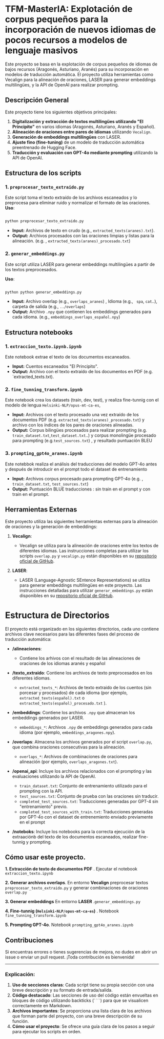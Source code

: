# TFM-MasterIA: Explotación de corpus pequeños para la incorporación de nuevos idiomas de pocos recursos a modelos de lenguaje masivos
Este proyecto se basa en la explotación de corpus pequeños de idiomas de bajos recursos (Aragonés, Asturiano, Aranés) para su incorporación en modelos de traducción automática. El proyecto utiliza herramientas como Vecalign para la alineación de oraciones, LASER para generar embeddings multilingües, y la API de OpenAI para realizar prompting.
## Descripción General

Este proyecto tiene los siguientes objetivos principales:

1. **Digitalización y extracción de textos multilingües utilizando "El Principito"** en varios idiomas (Aragonés, Asturiano, Aranés y Español).
2. **Alineación de oraciones entre pares de idiomas** utilizando `Vecalign`.
3. **Generación de embeddings multilingües** con LASER.
4. **Ajuste fino (fine-tuning)** de un modelo de traducción automática preentrenado de Hugging Face.
5. **Traducción y evaluación con GPT-4o mediante prompting** utilizando la API de OpenAI.


## Estructura de los scripts
### 1. `preprocesar_texto_extraido.py`
Este script toma el texto extraído de los archivos escaneados y lo preprocesa para eliminar ruido y normalizar el formato de las oraciones.
**Uso**: 
  ```bash

python preprocesar_texto_extraido.py
```
 *  **Input:** Archivos de texto en crudo (e.g., `extracted_texts(aranes).txt`).
 * **Output:** Archivos procesados con las oraciones limpias y listas para la alineación. (e.g. , `extracted_texts(aranes)_procesado.txt`)


### 2. `generar_embeddings.py`
Este script utiliza LASER para generar embeddings multilingües a partir de los textos preprocesados.

**Uso**: 

  ```bash

python python generar_embeddings.py
```
 * **Input:** Archivo overlap (e.g.,  `overlaps_aranes`) , Idioma (e.g., ` spa`, `cat`..), carpeta de salida (e.g., `../overlaps`)
 * **Output:** Archivo `.npy` que contienen los embeddings generados para cada idioma. (e.g., `embeddings_overlaps_español.npy`)

## Estructura notebooks
### 1. `extraccion_texto.ipynb.ipynb`
Este notebook extrae el texto de los documentos escaneados.
* **Input:** Cuentos escaneados "El Principito".
* **Output:** Archivo con el texto extraído de los documentos en PDF (e.g. `extracted_texts.txt).

### 2. `fine_tunning_transform.ipynb`   
Este notebook  crea los datasets (train, dev, test), y realiza fine-tunnig con el modelo de lengua `Helsinki-NLP/opus-mt-ca-es`, 
* **Input:** Archivos con el texto procesado una vez extraído de los documentos PDF (e.g. `extracted_texts(aranes)_procesado.txt`) y archivo con los índices de los pares de oraciones alineadas.
* **Output:** Corpus bilingües procesados para realizar prompting (e.g. `train_dataset.txt`,`test_dataset.txt`..) y corpus monolingüe procesado para prompting (e.g.`test_sources.txt`) , y  resultado puntuación BLEU 
  
### 3. `prompting_gpt4o_aranes.ipynb`
Este notebbok realiza el análisis del traducciones del modelo GPT-4o antes y después de introducir en el prompt todo el dataset de entrenamiento
 * **Input:** Archivos corpus procesado para prompting GPT-4o (e.g. , `train_dataset.txt`, `test_sources.txt`)
 * **Output:** Puntuación BLUE traducciones : sin train en el prompt y  con train en el prompt.

## Herramientas Externas

Este proyecto utiliza las siguientes herramientas externas para la alineación de oraciones y la generación de embeddings:

1. **Vecalign**: 
   - Vecalign se utiliza para la alineación de oraciones entre los textos de diferentes idiomas. Las instrucciones completas para utilizar los scripts `overlap.py` y `vecalign.py` están disponibles en su [repositorio oficial de GitHub](https://github.com/thompsonb/vecalign/).
   
2. **LASER**:
   - LASER (Language-Agnostic SEntence Representations) se utiliza para generar embeddings multilingües en este proyecto. Las instrucciones detalladas para utilizar `generar_embeddings.py` están disponibles en su [repositorio oficial de GitHub](https://github.com/facebookresearch/LASER/).

# Estructura de Directorios

El proyecto está organizado en los siguientes directorios, cada uno contiene archivos clave necesarios para las diferentes fases del proceso de traducción automática:

- **/alineaciones**:
  -   Contiene los arhivos con el resultado de las alineaciones de oraciones  de los idiomas aranés y español
- **/texto_extraido**: 
  Contiene los archivos de texto preprocesados en los diferentes idiomas.
  - `extracted_texts_*`: Archivos de texto extraido de los cuentos (sin porcesar y procesados) de cada idioma (por ejemplo, `extracted_texts(español).txt` o `extracted_texts(español)_procesado.txt` ).

- **/embeddings**: 
  Contiene los archivos `.npy` que almacenan los embeddings generados por LASER.
  - `embeddings_*`: Archivos `.npy` de embeddings generados para cada idioma (por ejemplo, `embeddings_aragones.npy`).
    
- **/overlaps**: 
  Almacena los archivos generados por el script `overlap.py`, que combina oraciones consecutivas para la alineación.
  - `overlaps_*`: Archivos de combinaciones de oraciones para alineación (por ejemplo, `overlaps_aragones.txt`).

- **/openai_api**: 
  Incluye los archivos relacionados con el prompting y las evaluaciones utilizando la API de OpenAI.
  - `train_dataset.txt`: Conjunto de entrenamiento utilizado para el prompting con la API.
  - `test_sources.txt`: Conjunto de prueba con las oraciones sin traducir.
  - `completed_test_sources.txt`: Traducciones generadas por GPT-4 sin "entrenamiento" previo.
  - `completed_test_sources_with_train.txt`: Traducciones generadas por GPT-4o con el dataset de entrenemiento enviado previamente en el prompt
 
 - **/noteboks**: 
  Incluye los notebooks para la correcta ejecución de la extraaciónb del texto de los documentos escaneados, realizar fine-tunnig y prompting.
  

## Cómo usar este proyecto.
 **1. Extracción de texto de documentos PDF** . Ejecutar el notebook `extraccion_texto.ipynb`
 
 **2. Generar archivos overlaps**.  En entorno **Vecalign** preprocesar textos `preprocesar_texto_extraido.py`  y generar combinaciones de oraciones `overlap.py`
 
 **3. Generar embeddings**  En entorno **LASER** .`generar_embeddings.py`
 
 **4. Fine-tunnig (`Helsinki-NLP/opus-mt-ca-es`)** . Notebook `fine_tunning_transform.ipynb`
 
 **5. Prompting GPT-4o**.  Notebook `prompting_gpt4o_aranes.ipynb`
 
## Contribuciones

Si encuentras errores o tienes sugerencias de mejora, no dudes en abrir un issue o enviar un pull request. ¡Toda contribución es bienvenida!

---

### Explicación:

1. **Uso de secciones claras**: Cada script tiene su propia sección con una breve descripción y su formato de entrada/salida.
2. **Código destacado**: Las secciones de uso del código están envueltas en bloques de código utilizando backticks (` ``` `) para que se visualicen correctamente en Markdown.
3. **Archivos importantes**: Se proporciona una lista clara de los archivos que forman parte del proyecto, con una breve descripción de su función.
4. **Cómo usar el proyecto**: Se ofrece una guía clara de los pasos a seguir para ejecutar los scripts en orden.

